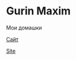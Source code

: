 # Gurin Maxim
Мои домашки

[Сайт](OzI577.github.io "Мой первий сайт!")

[Site](ozi577.github.io/site)



